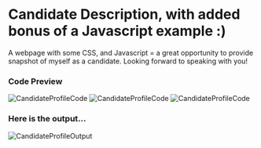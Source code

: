 # Candidate Description, with added bonus of a Javascript example :)
A webpage with some CSS, and Javascript = a great opportunity to provide snapshot of myself as a candidate. Looking forward to speaking with you!   

### Code Preview 

![CandidateProfileCode](https://itstaraking.github.io/JavaScript-Candidate-Profile/html.png)
![CandidateProfileCode](https://itstaraking.github.io/JavaScript-Candidate-Profile/javascript.png)
![CandidateProfileCode](https://itstaraking.github.io/JavaScript-Candidate-Profile/css.png)

### Here is the output...

![CandidateProfileOutput](https://itstaraking.github.io/JavaScript-Candidate-Profile/gifjs.gif)
